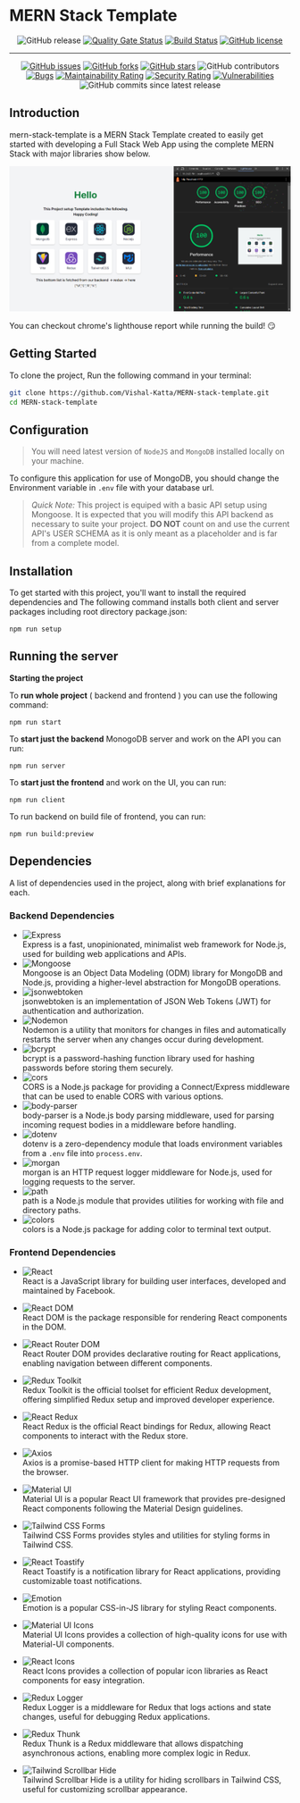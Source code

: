 # MERN Stack Template


<span align="center">

![GitHub release](https://img.shields.io/github/v/release/Vishal-Katta/MERN-stack-template)
[![Quality Gate Status](https://sonarcloud.io/api/project_badges/measure?project=Vishal-Katta_MERN-stack-template&metric=alert_status)](https://sonarcloud.io/summary/new_code?id=Vishal-Katta_MERN-stack-template)
[![Build Status](https://github.com/Vishal-Katta/MERN-stack-template/actions/workflows/build.yml/badge.svg)](https://github.com/Vishal-Katta/MERN-stack-template/actions/workflows/build.yml)
[![GitHub license](https://img.shields.io/github/license/Vishal-Katta/MERN-stack-template)](https://github.com/Vishal-Katta/MERN-stack-template)

---

[![GitHub issues](https://img.shields.io/github/issues/Vishal-Katta/MERN-stack-template)](https://github.com/Vishal-Katta/MERN-stack-template/issues)
[![GitHub forks](https://img.shields.io/github/forks/Vishal-Katta/MERN-stack-template)](https://github.com/Vishal-Katta/MERN-stack-template/network)
[![GitHub stars](https://img.shields.io/github/stars/Vishal-Katta/MERN-stack-template)](https://github.com/Vishal-Katta/MERN-stack-template/stargazers)
![GitHub contributors](https://img.shields.io/github/contributors/Vishal-Katta/MERN-stack-template)
[![Bugs](https://sonarcloud.io/api/project_badges/measure?project=Vishal-Katta_MERN-stack-template&metric=bugs)](https://sonarcloud.io/dashboard?id=Vishal-Katta_MERN-stack-template)
[![Maintainability Rating](https://sonarcloud.io/api/project_badges/measure?project=Vishal-Katta_MERN-stack-template&metric=sqale_rating)](https://sonarcloud.io/dashboard?id=Vishal-Katta_MERN-stack-template)
[![Security Rating](https://sonarcloud.io/api/project_badges/measure?project=Vishal-Katta_MERN-stack-template&metric=security_rating)](https://sonarcloud.io/dashboard?id=Vishal-Katta_MERN-stack-template)
[![Vulnerabilities](https://sonarcloud.io/api/project_badges/measure?project=Vishal-Katta_MERN-stack-template&metric=vulnerabilities)](https://sonarcloud.io/dashboard?id=Vishal-Katta_MERN-stack-template)
![GitHub commits since latest release ](https://img.shields.io/github/commits-since/Vishal-Katta/MERN-stack-template/latest/main)

</span>


## Introduction

mern-stack-template is a MERN Stack Template created to easily get started with developing a Full Stack Web App using the complete MERN Stack with major libraries show below.

![Project Stack](/frontend/public/ProjectStack.png)

You can checkout chrome's lighthouse report while running the build! 😏

## Getting Started

To clone the project, Run the following command in your terminal:

```bash
git clone https://github.com/Vishal-Katta/MERN-stack-template.git
cd MERN-stack-template
```

## Configuration

> You will need latest version of `NodeJS` and `MongoDB` installed locally on your machine.

To configure this application for use of MongoDB, you should change the Environment variable in `.env` file with your database url.

> *Quick Note:* This project is equiped with a basic API setup using Mongoose. It is expected that you will modify this API backend as necessary to suite your project. **DO NOT** count on and use the current API's USER SCHEMA as it is only meant as a placeholder and is far from a complete model.

## Installation

To get started with this project, you'll want to install the required dependencies and The following command installs both client and server packages including root directory package.json:

```shell
npm run setup
```

## Running the server

**Starting the project**

To **run whole project** ( backend and frontend ) you can use the following command:

```shell
npm run start
```

To **start just the backend** MonogoDB server and work on the API you can run:

```shell
npm run server
```

To **start just the frontend** and work on the UI, you can run:

```shell
npm run client
```
To run backend on build file of frontend, you can run:

```shell
npm run build:preview
```

## Dependencies
A list of dependencies used in the project, along with brief explanations for each.

### Backend Dependencies

- ![Express](https://img.shields.io/badge/Express-_-000000?logo=express)  
   Express is a fast, unopinionated, minimalist web framework for Node.js, used for building web applications and APIs.
- ![Mongoose](https://img.shields.io/badge/Mongoose-_-47A248?logo=mongoose)  
   Mongoose is an Object Data Modeling (ODM) library for MongoDB and Node.js, providing a higher-level abstraction for MongoDB operations.
- ![jsonwebtoken](https://img.shields.io/badge/jsonwebtoken-_-orange)  
   jsonwebtoken is an implementation of JSON Web Tokens (JWT) for authentication and authorization.
- ![Nodemon](https://img.shields.io/badge/Nodemon-_-76D04B?logo=nodemon)  
   Nodemon is a utility that monitors for changes in files and automatically restarts the server when any changes occur during development.
- ![bcrypt](https://img.shields.io/badge/bcrypt-_-blue)  
   bcrypt is a password-hashing function library used for hashing passwords before storing them securely.
- ![cors](https://img.shields.io/badge/cors-_-green)  
   CORS is a Node.js package for providing a Connect/Express middleware that can be used to enable CORS with various options.
- ![body-parser](https://img.shields.io/badge/body--parser-_-blue)  
   body-parser is a Node.js body parsing middleware, used for parsing incoming request bodies in a middleware before handling.
- ![dotenv](https://img.shields.io/badge/dotenv-_-yellow)  
   dotenv is a zero-dependency module that loads environment variables from a `.env` file into `process.env`.
- ![morgan](https://img.shields.io/badge/morgan-_-blue)  
   morgan is an HTTP request logger middleware for Node.js, used for logging requests to the server.
- ![path](https://img.shields.io/badge/path-_-grey)  
   path is a Node.js module that provides utilities for working with file and directory paths.
- ![colors](https://img.shields.io/badge/colors-_-red)  
   colors is a Node.js package for adding color to terminal text output.


### Frontend Dependencies

- ![React](https://img.shields.io/badge/React-_-61DAFB?logo=react)  
  React is a JavaScript library for building user interfaces, developed and maintained by Facebook.

- ![React DOM](https://img.shields.io/badge/React%20DOM-_-61DAFB?logo=react)  
  React DOM is the package responsible for rendering React components in the DOM.

- ![React Router DOM](https://img.shields.io/badge/React%20Router%20DOM-_-CA4245?logo=react-router)  
  React Router DOM provides declarative routing for React applications, enabling navigation between different components.

- ![Redux Toolkit](https://img.shields.io/badge/Redux%20Toolkit-_-purple?logo=redux)  
  Redux Toolkit is the official toolset for efficient Redux development, offering simplified Redux setup and improved developer experience.

- ![React Redux](https://img.shields.io/badge/React%20Redux-_-764ABC?logo=redux)  
  React Redux is the official React bindings for Redux, allowing React components to interact with the Redux store.

- ![Axios](https://img.shields.io/badge/Axios-_-blue?logo=axios)  
  Axios is a promise-based HTTP client for making HTTP requests from the browser.

- ![Material UI](https://img.shields.io/badge/Material%20UI-_-blue?logo=material-ui)  
  Material UI is a popular React UI framework that provides pre-designed React components following the Material Design guidelines.

- ![Tailwind CSS Forms](https://img.shields.io/badge/Tailwind%20CSS%20Forms-_-blue?logo=tailwind-css)  
  Tailwind CSS Forms provides styles and utilities for styling forms in Tailwind CSS.

- ![React Toastify](https://img.shields.io/badge/React%20Toastify-_-blue?logo=react)  
  React Toastify is a notification library for React applications, providing customizable toast notifications.

- ![Emotion](https://img.shields.io/badge/Emotion-_-purple?logo=emotion)  
  Emotion is a popular CSS-in-JS library for styling React components.

- ![Material UI Icons](https://img.shields.io/badge/Material%20UI%20Icons-_-orange?logo=material-ui)  
  Material UI Icons provides a collection of high-quality icons for use with Material-UI components.

- ![React Icons](https://img.shields.io/badge/React%20Icons-_-blue?logo=react)  
  React Icons provides a collection of popular icon libraries as React components for easy integration.

- ![Redux Logger](https://img.shields.io/badge/Redux%20Logger-_-764ABC?logo=redux)  
  Redux Logger is a middleware for Redux that logs actions and state changes, useful for debugging Redux applications.

- ![Redux Thunk](https://img.shields.io/badge/Redux%20Thunk-_-764ABC?logo=redux)  
  Redux Thunk is a Redux middleware that allows dispatching asynchronous actions, enabling more complex logic in Redux.

- ![Tailwind Scrollbar Hide](https://img.shields.io/badge/Tailwind%20Scrollbar%20Hide-_-blue?logo=tailwind-css)  
  Tailwind Scrollbar Hide is a utility for hiding scrollbars in Tailwind CSS, useful for customizing scrollbar appearance.
